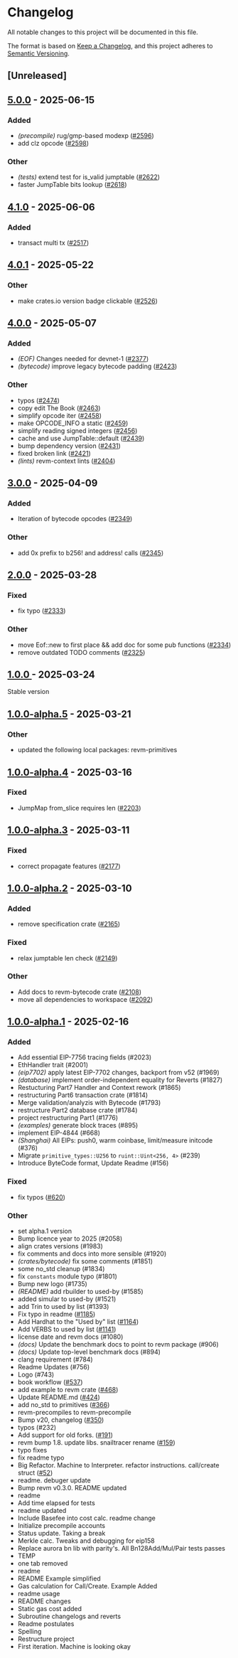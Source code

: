 # Changelog

All notable changes to this project will be documented in this file.

The format is based on [Keep a Changelog](https://keepachangelog.com/en/1.0.0/),
and this project adheres to [Semantic Versioning](https://semver.org/spec/v2.0.0.html).

## [Unreleased]

## [5.0.0](https://github.com/baoguomarshall/revm/compare/revm-bytecode-v4.1.0...revm-bytecode-v5.0.0) - 2025-06-15

### Added

- *(precompile)* rug/gmp-based modexp ([#2596](https://github.com/baoguomarshall/revm/pull/2596))
- add clz opcode ([#2598](https://github.com/baoguomarshall/revm/pull/2598))

### Other

- *(tests)* extend test for is_valid jumptable ([#2622](https://github.com/baoguomarshall/revm/pull/2622))
- faster JumpTable bits lookup ([#2618](https://github.com/baoguomarshall/revm/pull/2618))

## [4.1.0](https://github.com/bluealloy/revm/compare/revm-bytecode-v4.0.1...revm-bytecode-v4.1.0) - 2025-06-06

### Added

- transact multi tx ([#2517](https://github.com/bluealloy/revm/pull/2517))

## [4.0.1](https://github.com/bluealloy/revm/compare/revm-bytecode-v4.0.0...revm-bytecode-v4.0.1) - 2025-05-22

### Other

- make crates.io version badge clickable ([#2526](https://github.com/bluealloy/revm/pull/2526))

## [4.0.0](https://github.com/bluealloy/revm/compare/revm-bytecode-v3.0.0...revm-bytecode-v4.0.0) - 2025-05-07

### Added

- *(EOF)* Changes needed for devnet-1 ([#2377](https://github.com/bluealloy/revm/pull/2377))
- *(bytecode)* improve legacy bytecode padding ([#2423](https://github.com/bluealloy/revm/pull/2423))

### Other

- typos ([#2474](https://github.com/bluealloy/revm/pull/2474))
- copy edit The Book ([#2463](https://github.com/bluealloy/revm/pull/2463))
- simplify opcode iter ([#2458](https://github.com/bluealloy/revm/pull/2458))
- make OPCODE_INFO a static ([#2459](https://github.com/bluealloy/revm/pull/2459))
- simplify reading signed integers ([#2456](https://github.com/bluealloy/revm/pull/2456))
- cache and use JumpTable::default ([#2439](https://github.com/bluealloy/revm/pull/2439))
- bump dependency version ([#2431](https://github.com/bluealloy/revm/pull/2431))
- fixed broken link ([#2421](https://github.com/bluealloy/revm/pull/2421))
- *(lints)* revm-context lints ([#2404](https://github.com/bluealloy/revm/pull/2404))

## [3.0.0](https://github.com/bluealloy/revm/compare/revm-bytecode-v2.0.0...revm-bytecode-v3.0.0) - 2025-04-09

### Added

- Iteration of bytecode opcodes ([#2349](https://github.com/bluealloy/revm/pull/2349))

### Other

- add 0x prefix to b256! and address! calls ([#2345](https://github.com/bluealloy/revm/pull/2345))

## [2.0.0](https://github.com/bluealloy/revm/compare/revm-bytecode-v1.0.0...revm-bytecode-v2.0.0) - 2025-03-28

### Fixed

- fix typo ([#2333](https://github.com/bluealloy/revm/pull/2333))

### Other

- move Eof::new to first place && add doc for some pub functions ([#2334](https://github.com/bluealloy/revm/pull/2334))
- remove outdated TODO comments ([#2325](https://github.com/bluealloy/revm/pull/2325))

## [1.0.0 ](https://github.com/bluealloy/revm/compare/revm-bytecode-v1.0.0-alpha.5...revm-bytecode-v1.0.0) - 2025-03-24

Stable version

## [1.0.0-alpha.5](https://github.com/bluealloy/revm/compare/revm-bytecode-v1.0.0-alpha.4...revm-bytecode-v1.0.0-alpha.5) - 2025-03-21

### Other

- updated the following local packages: revm-primitives

## [1.0.0-alpha.4](https://github.com/bluealloy/revm/compare/revm-bytecode-v1.0.0-alpha.3...revm-bytecode-v1.0.0-alpha.4) - 2025-03-16

### Fixed

- JumpMap from_slice requires len ([#2203](https://github.com/bluealloy/revm/pull/2203))

## [1.0.0-alpha.3](https://github.com/bluealloy/revm/compare/revm-bytecode-v1.0.0-alpha.2...revm-bytecode-v1.0.0-alpha.3) - 2025-03-11

### Fixed

- correct propagate features ([#2177](https://github.com/bluealloy/revm/pull/2177))

## [1.0.0-alpha.2](https://github.com/bluealloy/revm/compare/revm-bytecode-v1.0.0-alpha.1...revm-bytecode-v1.0.0-alpha.2) - 2025-03-10

### Added

- remove specification crate ([#2165](https://github.com/bluealloy/revm/pull/2165))

### Fixed

- relax jumptable len check ([#2149](https://github.com/bluealloy/revm/pull/2149))

### Other

- Add docs to revm-bytecode crate ([#2108](https://github.com/bluealloy/revm/pull/2108))
- move all dependencies to workspace ([#2092](https://github.com/bluealloy/revm/pull/2092))

## [1.0.0-alpha.1](https://github.com/bluealloy/revm/releases/tag/revm-bytecode-v1.0.0-alpha.1) - 2025-02-16

### Added

- Add essential EIP-7756 tracing fields (#2023)
- EthHandler trait (#2001)
- *(eip7702)* apply latest EIP-7702 changes, backport from v52 (#1969)
- *(database)* implement order-independent equality for Reverts (#1827)
- Restucturing Part7 Handler and Context rework (#1865)
- restructuring Part6 transaction crate (#1814)
- Merge validation/analyzis with Bytecode (#1793)
- restructure Part2 database crate (#1784)
- project restructuring Part1 (#1776)
- *(examples)* generate block traces (#895)
- implement EIP-4844 (#668)
- *(Shanghai)* All EIPs: push0, warm coinbase, limit/measure initcode (#376)
- Migrate `primitive_types::U256` to `ruint::Uint<256, 4>` (#239)
- Introduce ByteCode format, Update Readme (#156)

### Fixed

- fix typos ([#620](https://github.com/bluealloy/revm/pull/620))

### Other

- set alpha.1 version
- Bump licence year to 2025 (#2058)
- align crates versions (#1983)
- fix comments and docs into more sensible (#1920)
- *(crates/bytecode)* fix some comments (#1851)
- some no_std cleanup (#1834)
- fix `constants` module typo (#1801)
- Bump new logo (#1735)
- *(README)* add rbuilder to used-by (#1585)
- added simular to used-by (#1521)
- add Trin to used by list (#1393)
- Fix typo in readme ([#1185](https://github.com/bluealloy/revm/pull/1185))
- Add Hardhat to the "Used by" list ([#1164](https://github.com/bluealloy/revm/pull/1164))
- Add VERBS to used by list ([#1141](https://github.com/bluealloy/revm/pull/1141))
- license date and revm docs (#1080)
- *(docs)* Update the benchmark docs to point to revm package (#906)
- *(docs)* Update top-level benchmark docs (#894)
- clang requirement (#784)
- Readme Updates (#756)
- Logo (#743)
- book workflow ([#537](https://github.com/bluealloy/revm/pull/537))
- add example to revm crate ([#468](https://github.com/bluealloy/revm/pull/468))
- Update README.md ([#424](https://github.com/bluealloy/revm/pull/424))
- add no_std to primitives ([#366](https://github.com/bluealloy/revm/pull/366))
- revm-precompiles to revm-precompile
- Bump v20, changelog ([#350](https://github.com/bluealloy/revm/pull/350))
- typos (#232)
- Add support for old forks. ([#191](https://github.com/bluealloy/revm/pull/191))
- revm bump 1.8. update libs. snailtracer rename ([#159](https://github.com/bluealloy/revm/pull/159))
- typo fixes
- fix readme typo
- Big Refactor. Machine to Interpreter. refactor instructions. call/create struct ([#52](https://github.com/bluealloy/revm/pull/52))
- readme. debuger update
- Bump revm v0.3.0. README updated
- readme
- Add time elapsed for tests
- readme updated
- Include Basefee into cost calc. readme change
- Initialize precompile accounts
- Status update. Taking a break
- Merkle calc. Tweaks and debugging for eip158
- Replace aurora bn lib with parity's. All Bn128Add/Mul/Pair tests passes
- TEMP
- one tab removed
- readme
- README Example simplified
- Gas calculation for Call/Create. Example Added
- readme usage
- README changes
- Static gas cost added
- Subroutine changelogs and reverts
- Readme postulates
- Spelling
- Restructure project
- First iteration. Machine is looking okay
